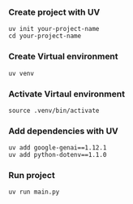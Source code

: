 ### Create project with UV

```
uv init your-project-name
cd your-project-name
```

### Create Virtual environment

```
uv venv
```

### Activate Virtaul environment

```
source .venv/bin/activate
```

### Add dependencies with UV

```
uv add google-genai==1.12.1
uv add python-dotenv==1.1.0
```

### Run project

```
uv run main.py
```
